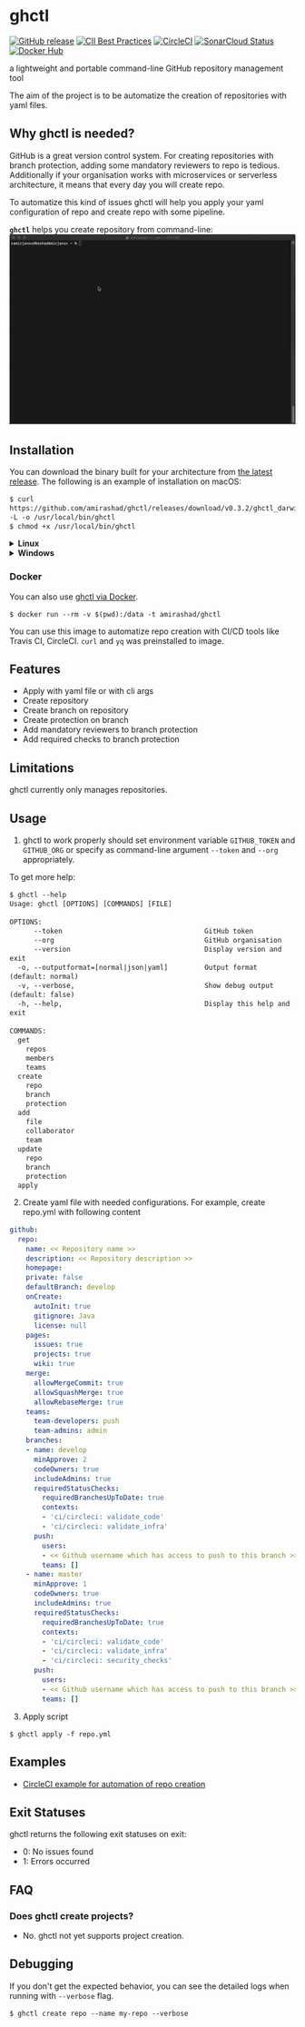 # ghctl
[![GitHub release](http://img.shields.io/github/release/amirashad/ghctl.svg?style=flat)](https://github.com/amirashad/ghctl/releases)
[![CII Best Practices](https://bestpractices.coreinfrastructure.org/projects/3272/badge)](https://bestpractices.coreinfrastructure.org/projects/3272)
[![CircleCI](https://circleci.com/gh/amirashad/ghctl.svg?style=shield)](https://circleci.com/gh/amirashad/ghctl)
[![SonarCloud Status](https://sonarcloud.io/api/project_badges/measure?project=amirashad_ghctl&metric=alert_status)](https://sonarcloud.io/dashboard?id=amirashad_ghctl)
[![Docker Hub](https://img.shields.io/badge/docker-ready-blue.svg)](https://hub.docker.com/r/amirashad/ghctl/)
<!-- [![Known Vulnerabilities](https://snyk.io/test/github/amirashad/ghctl/badge.svg)](https://snyk.io/test/github/amirashad/ghctl) -->

a lightweight and portable command-line GitHub repository management tool

The aim of the project is to be automatize the creation of repositories with yaml files.

## Why ghctl is needed?

GitHub is a great version control system. For creating repositories with branch protection, adding some mandatory reviewers to repo is tedious. Additionally if your organisation works with microservices or serverless architecture, it means that every day you will create repo. 

To automatize this kind of issues ghctl will help you apply your yaml configuration of repo and create repo with some pipeline. 

**`ghctl`** helps you create repository from command-line:
![ghctl demo GIF](img/ghctl-demo.gif)

## Installation

You can download the binary built for your architecture from [the latest release](https://github.com/amirashad/ghctl/releases/latest). The following is an example of installation on macOS:

```console
$ curl https://github.com/amirashad/ghctl/releases/download/v0.3.2/ghctl_darwin_amd64 -L -o /usr/local/bin/ghctl
$ chmod +x /usr/local/bin/ghctl
```

<details><summary><strong>Linux</strong></summary><p>
For Linux based OS, you can use following oneliner to download latest binary for AMD64 architecture.
```console
$ curl -L "$(curl -Ls https://api.github.com/repos/amirashad/ghctl/releases/latest | grep -o -E "https://.+?_linux_amd64")" -o /usr/local/bin/ghctl && chmod +x /usr/local/bin/ghctl 
```
</p></details>

<details><summary><strong>Windows</strong></summary><p>
For Windows OS, you can use following oneliner to download latest binary for AMD64 architecture.
```console
$ curl.exe -L "$(curl.exe -Ls https://api.github.com/repos/amirashad/ghctl/releases/latest | grep -o -E "https://.+?_windows_amd64.exe")" -o ./ghctl.exe
```
</p></details>

### Docker

You can also use [ghctl via Docker](https://hub.docker.com/r/amirashad/ghctl/).

```console
$ docker run --rm -v $(pwd):/data -t amirashad/ghctl
```

You can use this image to automatize repo creation with CI/CD tools like Travis CI, CircleCI. `curl` and `yq` was preinstalled to image. 

## Features

 - Apply with yaml file or with cli args
 - Create repository
 - Create branch on repository
 - Create protection on branch
 - Add mandatory reviewers to branch protection
 - Add required checks to branch protection

## Limitations

ghctl currently only manages repositories.

## Usage

1) ghctl to work properly should set environment variable `GITHUB_TOKEN` and `GITHUB_ORG` or specify as command-line argument `--token` and `--org` appropriately.

To get more help:
```
$ ghctl --help
Usage: ghctl [OPTIONS] [COMMANDS] [FILE]

OPTIONS:
      --token                                   GitHub token
      --org                                     GitHub organisation
      --version                                 Display version and exit
  -o, --outputformat=[normal|json|yaml]         Output format (default: normal)
  -v, --verbose,                                Show debug output (default: false)
  -h, --help,                                   Display this help and exit

COMMANDS:
  get
    repos
    members
    teams
  create
    repo
    branch
    protection
  add
    file
    collaborator
    team
  update
    repo
    branch
    protection
  apply
```

2) Create yaml file with needed configurations. For example, create repo.yml with following content

```yaml
github:
  repo:
    name: << Repository name >>
    description: << Repository description >>
    homepage: 
    private: false
    defaultBranch: develop
    onCreate:
      autoInit: true
      gitignore: Java
      license: null
    pages:
      issues: true
      projects: true
      wiki: true
    merge:
      allowMergeCommit: true
      allowSquashMerge: true
      allowRebaseMerge: true
    teams:
      team-developers: push
      team-admins: admin
    branches:
    - name: develop
      minApprove: 2
      codeOwners: true
      includeAdmins: true
      requiredStatusChecks:
        requiredBranchesUpToDate: true
        contexts:
        - 'ci/circleci: validate_code'
        - 'ci/circleci: validate_infra'
      push:
        users:
        - << Github username which has access to push to this branch >>
        teams: []
    - name: master
      minApprove: 1
      codeOwners: true
      includeAdmins: true
      requiredStatusChecks:
        requiredBranchesUpToDate: true
        contexts:
        - 'ci/circleci: validate_code'
        - 'ci/circleci: validate_infra'
        - 'ci/circleci: security_checks'
      push:
        users:
        - << Github username which has access to push to this branch >>
        teams: []
```

3) Apply script
```console
$ ghctl apply -f repo.yml
```

## Examples

 - [CircleCI example for automation of repo creation](examples/)

<!-- See [User guide](docs/guides) for each option. -->

## Exit Statuses

ghctl returns the following exit statuses on exit:

- 0: No issues found
- 1: Errors occurred

## FAQ
### Does ghctl create projects?
- No. ghctl not yet supports project creation.

## Debugging

If you don't get the expected behavior, you can see the detailed logs when running with `--verbose` flag.

```console
$ ghctl create repo --name my-repo --verbose
```

<!-- 
## Developing

See [Developer guide](docs/DEVELOPING.md). 
-->